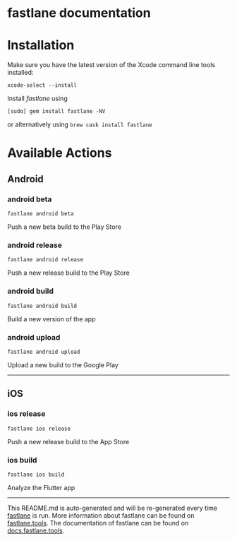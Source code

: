 fastlane documentation
================
# Installation

Make sure you have the latest version of the Xcode command line tools installed:

```
xcode-select --install
```

Install _fastlane_ using
```
[sudo] gem install fastlane -NV
```
or alternatively using `brew cask install fastlane`

# Available Actions
## Android
### android beta
```
fastlane android beta
```
Push a new beta build to the Play Store
### android release
```
fastlane android release
```
Push a new release build to the Play Store
### android build
```
fastlane android build
```
Build a new version of the app
### android upload
```
fastlane android upload
```
Upload a new build to the Google Play

----

## iOS
### ios release
```
fastlane ios release
```
Push a new release build to the App Store
### ios build
```
fastlane ios build
```
Analyze the Flutter app

----

This README.md is auto-generated and will be re-generated every time [fastlane](https://fastlane.tools) is run.
More information about fastlane can be found on [fastlane.tools](https://fastlane.tools).
The documentation of fastlane can be found on [docs.fastlane.tools](https://docs.fastlane.tools).

